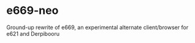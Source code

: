 # e669-neo
Ground-up rewrite of e669, an experimental alternate client/browser for e621 and Derpibooru
